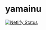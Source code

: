 # yamainu
[![Netlify Status](https://api.netlify.com/api/v1/badges/8840ca95-42e9-4232-99ea-e5cd32dee87e/deploy-status)](https://app.netlify.com/sites/serene-hamster-971495/deploys)
